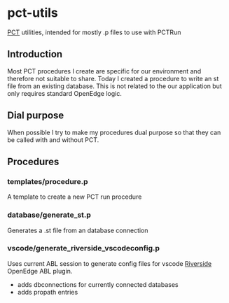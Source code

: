 # pct-utils

[PCT](<https://github.com/Riverside-Software/pct>) utilities, intended for mostly .p files to use with PCTRun

## Introduction

Most PCT procedures I create are specific for our environment and therefore not suitable to share. Today I created a procedure to write an st file from an existing database. This is not related to the our application but only requires standard OpenEdge logic.  

## Dial purpose

When possible I try to make my procedures dual purpose so that they can be called with and without PCT.

## Procedures

### templates/procedure.p

A template to create a new PCT run procedure

### database/generate_st.p

Generates a .st file from an database connection

### vscode/generate_riverside_vscodeconfig.p

Uses current ABL session to generate config files for vscode  [Riverside](https://marketplace.visualstudio.com/publishers/RiversideSoftware) OpenEdge ABL plugin.

* adds dbconnections for currently connected databases
* adds propath entries

